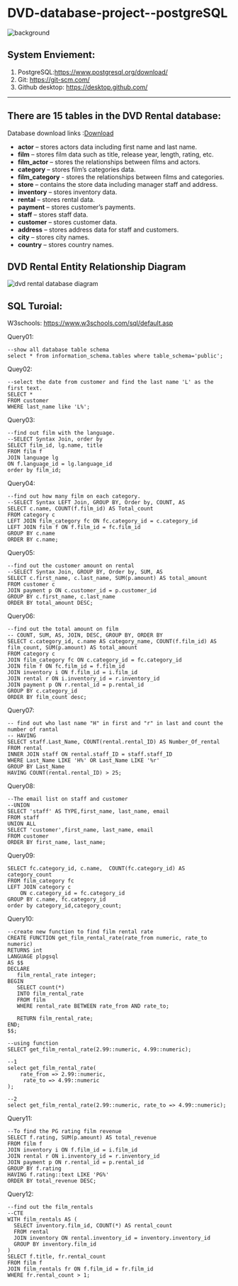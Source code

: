 #  DVD-database-project--postgreSQL

![background](https://github.com/HihizZ/DVD-database-project--postgreSQL/blob/main/resourse/Photo/BG.jpeg)

## System Enviement:
1. PostgreSQL:https://www.postgresql.org/download/
2. Git: https://git-scm.com/
3. Github desktop: https://desktop.github.com/

---

## There are 15 tables in the DVD Rental database:
Database download links :[Download](https://github.com/HihizZ/DVD-database-project--postgreSQL/blob/main/Database%20sourse/dvdrental.tar)

- **actor** – stores actors data including first name and last name.  
- **film** – stores film data such as title, release year, length, rating, etc.  
- **film_actor** – stores the relationships between films and actors.  
- **category** – stores film’s categories data.  
- **film_category** - stores the relationships between films and categories.  
- **store** – contains the store data including manager staff and address.  
- **inventory** – stores inventory data.  
- **rental** – stores rental data.  
- **payment** – stores customer’s payments.  
- **staff** – stores staff data.  
- **customer** – stores customer data.  
- **address** – stores address data for staff and customers.  
- **city** – stores city names.  
- **country** – stores country names.  

## DVD Rental Entity Relationship Diagram
![dvd rental database diagram](https://github.com/HihizZ/DVD-database-project--postgreSQL/blob/main/resourse/Photo/dvd-rental-sample-database-diagram.png)

## SQL Turoial:
W3schools: https://www.w3schools.com/sql/default.asp

Query01:
```
--show all database table schema
select * from information_schema.tables where table_schema='public';

```

Quey02:
```
--select the date from customer and find the last name 'L' as the first text.
SELECT *
FROM customer
WHERE last_name like 'L%';
```

Query03:
```
--find out film with the language.
--SELECT Syntax Join, order by
SELECT film_id, lg.name, title
FROM film f
JOIN language lg
ON f.language_id = lg.language_id
order by film_id;
```

Query04:
```
--find out how many film on each category.
--SELECT Syntax LEFT Join, GROUP BY, Order by, COUNT, AS
SELECT c.name, COUNT(f.film_id) AS Total_count
FROM category c
LEFT JOIN film_category fc ON fc.category_id = c.category_id
LEFT JOIN film f ON f.film_id = fc.film_id
GROUP BY c.name
ORDER BY c.name;
```

Query05:
```
--find out the customer amount on rental
--SELECT Syntax Join, GROUP BY, Order by, SUM, AS
SELECT c.first_name, c.last_name, SUM(p.amount) AS total_amount
FROM customer c
JOIN payment p ON c.customer_id = p.customer_id
GROUP BY c.first_name, c.last_name
ORDER BY total_amount DESC;
```
Query06:
```
--find out the total amount on film
-- COUNT, SUM, AS, JOIN, DESC, GROUP BY, ORDER BY
SELECT c.category_id, c.name AS category_name, COUNT(f.film_id) AS film_count, SUM(p.amount) AS total_amount
FROM category c
JOIN film_category fc ON c.category_id = fc.category_id
JOIN film f ON fc.film_id = f.film_id
JOIN inventory i ON f.film_id = i.film_id
JOIN rental r ON i.inventory_id = r.inventory_id
JOIN payment p ON r.rental_id = p.rental_id
GROUP BY c.category_id
ORDER BY film_count desc;
```

Query07:
```
-- find out who last name "H" in first and "r" in last and count the number of rantal
-- HAVING
SELECT staff.Last_Name, COUNT(rental.rental_ID) AS Number_Of_rental
FROM rental
INNER JOIN staff ON rental.staff_ID = staff.staff_ID
WHERE Last_Name LIKE 'H%' OR Last_Name LIKE '%r'
GROUP BY Last_Name
HAVING COUNT(rental.rental_ID) > 25;
```

Query08:
```
--The email list on staff and customer
--UNION
SELECT 'staff' AS TYPE,first_name, last_name, email
FROM staff
UNION ALL
SELECT 'customer',first_name, last_name, email
FROM customer
ORDER BY first_name, last_name;
```
Query09:
```
SELECT fc.category_id, c.name,  COUNT(fc.category_id) AS category_count
FROM film_category fc
LEFT JOIN category c
    ON c.category_id = fc.category_id
GROUP BY c.name, fc.category_id
order by category_id,category_count;
```
Query10:
```
--create new function to find film rental rate
CREATE FUNCTION get_film_rental_rate(rate_from numeric, rate_to numeric)
RETURNS int
LANGUAGE plpgsql
AS $$
DECLARE
   film_rental_rate integer;
BEGIN
   SELECT count(*)
   INTO film_rental_rate
   FROM film
   WHERE rental_rate BETWEEN rate_from AND rate_to;

   RETURN film_rental_rate;
END;
$$;

--using function
SELECT get_film_rental_rate(2.99::numeric, 4.99::numeric);

--1
select get_film_rental_rate(
    rate_from => 2.99::numeric,
     rate_to => 4.99::numeric
);

--2
select get_film_rental_rate(2.99::numeric, rate_to => 4.99::numeric);
```
Query11:
```
--To find the PG rating film revenue
SELECT f.rating, SUM(p.amount) AS total_revenue
FROM film f
JOIN inventory i ON f.film_id = i.film_id
JOIN rental r ON i.inventory_id = r.inventory_id
JOIN payment p ON r.rental_id = p.rental_id
GROUP BY f.rating
HAVING f.rating::text LIKE 'PG%'
ORDER BY total_revenue DESC;
```
Query12:
```
--find out the film_rentals
--CTE
WITH film_rentals AS (
  SELECT inventory.film_id, COUNT(*) AS rental_count
  FROM rental
  JOIN inventory ON rental.inventory_id = inventory.inventory_id
  GROUP BY inventory.film_id
)
SELECT f.title, fr.rental_count
FROM film f
JOIN film_rentals fr ON f.film_id = fr.film_id
WHERE fr.rental_count > 1;
```
